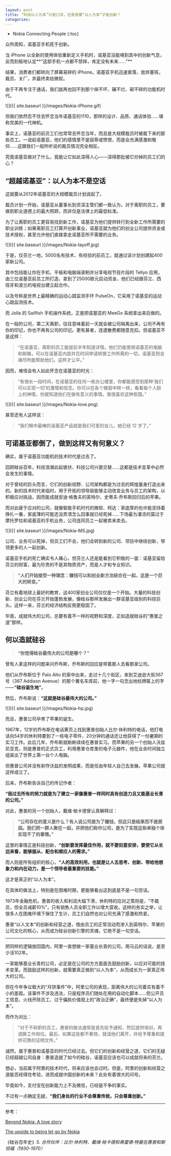 ```yaml
---
layout: post
title: “科技以人为本”只是口号，还是真要“以人为本”才能创新？
categories: 
---
```


* Nokia Connecting People
{:toc}

众所周知，诺基亚手机死于创新。

当 iPhone 以全新的使用体验重新定义手机时，诺基亚没能嗅到其中的创新气息，反而刻板地认定**“这部手机一点都不禁摔，肯定没有未来……”**

结果，消费者们都转向了屏幕易碎的 iPhone。诺基亚手机迅速衰落，放弃塞班，裁员、关厂，并最终卖给微软。

由于不再专注于通话，我们就再也回不到那个摔不坏、碾不烂、砸不碎的功能机时代。

![]({{ site.baseurl }}/images/Nokia-iPhone.gif)

但我们依然忍不住去怀念当年诺基亚的1110，那样的设计、品质、通话体验……堪称完美的一代神机。

事实上，诺基亚的前员工们也常常去怀恋当年，而且是大规模裁员时被裁下来的那些员工。一说起诺基亚，他们的感情里不是屈辱或愤恨，而是会充满感激和敬仰……这跟我们一般所听说的裁员情况完全相反。

究竟诺基亚做对了什么，竟能让它如此深得人心——深得那批被它炒掉的员工们的心？

## “超越诺基亚”：以人为本不是空话

这就要从2012年诺基亚的大规模裁员计划说起了。

裁员计划一开始，诺基亚从董事长到资深主管们都一致认为，对于离职的员工，要做到职业道德上的最大照顾，而非仅是法律上的最低标准。

为了让离职的员工更容易找到新工作，诺基亚为他们提供转行到全新工作所需要的职业训练；如果离职员工打算开创新事业，诺基亚就为他们的创业公司提供资金或技术授权，甚至允许他们直接拿走诺基亚所不需要的业务。

![]({{ site.baseurl }}/images/Nokia-layoff.jpg)

于是，仅芬兰一地，5000名有技术、有经验的前员工，就通过该计划创建起400家新公司。

其中包括能让你在手机、平板和电脑端录制并分享电视节目片段的 Tellyo 应用，由三位诺基亚前员工所打造，拿到了25000欧元启动资金，他们已经跟芬兰、西班牙和波兰的电视台建立起合作。

以及号称是世界上最精确的运动心跳监测手环 PulseOn，它采用了诺基亚的运动心跳监测技术。

而 Jolla 的 Sailfish 手机操作系统，正是把诺基亚的 MeeGo 系统拿出来后做的。

在一般的公司，第二天离职，往往意味着前一天就会被公司隔离出来，公司不再有你的印记，你也不再有公司的印记。更有甚者，连遣散费都随意克扣。但诺基亚不是这样：

> “在诺基亚，离职的员工能提前半年知道详情。他们仍能使用诺基亚的电脑和邮箱，可以在诺基亚内部并花时间申请转换工作所需的一切，诺基亚则会竭尽所能帮助他们。这样才公平。”

因而，难怪会有人如此怀念在诺基亚的时光：

> “有很长一段时间，在诺基亚的任何一栋办公楼里，你都能感受到那种‘我们可以实现一切’的激情和信念。你可以在各个楼层中转一转，看看每个人脸上的神情，你就知道他们在做有意义的事情。我很喜欢这种氛围。”

![]({{ site.baseurl }}/images/Nokia-love.png)

甚至还有人这样说：

> “我们眼中最棒的诺基亚产品就是我们可爱的女儿，她已经 12 岁了。”

## 可诺基亚都倒了，做到这样又有何意义？

确实，属于诺基亚功能机的技术时代是过去了。

回顾硅谷百年，科技浪潮此起彼伏、科技公司兴衰交替……这都是技术变革中必然会发生的事情。

对于曾经的巨头而言，它们的创新视野、公司架构都是为过去的辉煌量身打造出来的。新的技术时代来临时，用于开拓的领导层能够主动改变业务与员工的架构，以积极应对挑战，因而能成就安迪·格鲁夫的英特尔、史蒂夫·乔布斯回归后的苹果。

而对此疲于应对的公司，就像智能手机时代的微软、柯达：家底厚的也许能坚持着挣扎一番，家底薄的可能还没弄清怎么回事就已经死掉……下场最为凄凉的莫过于摩托罗拉和诺基亚的手机业务，公司连同员工一起被卖来卖去。

![]({{ site.baseurl }}/images/Nokia-MS.jpg)

公司、业务可以死掉，但员工们不会，他们会转到新的公司、项目中继续创新，带领更多的人一起创新。

诺基亚手机的死亡确实令人痛心，但芬兰人还是能看到它积极的一面：诺基亚留给芬兰的财富，最为珍贵的不是其物质资产，而是人才和专业知识。

> **“人们开始接受一种理念：赚钱可以和创业新方法结合在一起，这是一个巨大的转变。”**

芬兰有着地球上最好的教育，这400家创业公司仅仅是一个开始。大量的科技创新、创业公司在芬兰开始蓬勃发展，像硅谷那样发展出一群诺基亚级别的科技巨头。这样一来，芬兰的经济结构反倒更稳固了。

毕竟，成就伟大的公司，总要有着不一样的视野和深度，正如造就硅谷的“惠普之道”那样。

## 何以造就硅谷

> **“你觉得硅谷最伟大的公司是哪个？”**

曾有人拿这样的问题来问乔布斯，乔布斯的回应是带着那人去看那家公司。

他们从乔布斯位于 Palo Alto 的家中出来，走过十几个街区，来到艾迪逊大街367号（367 Addison Avenue）的那个著名车库前，他一字一句念出地标牌匾上的字——**“硅谷诞生地”**。

然后，乔布斯说：**“这就是硅谷最伟大的公司。”**

![]({{ site.baseurl }}/images/Nokia-hp.jpg)

而且，惠普公司孕育了苹果的诞生。

1967年，12岁的乔布斯在电话黄页上找到惠普创始人比尔·休利特的电话，他打电话向54岁的休利特要到了一些电子零件，20分钟的通话还让他获得了一份暑期的实习工作。此后几年，乔布斯就断断续续在惠普实习。而苹果的另一个创始人沃兹尼亚克，则是惠普的正式员工，利用惠普仓库里的电子元器件，他在业余时间独立组装出了世界上第一台个人电脑。

但惠普公司并没有剥夺沃兹的发明成果，而是任由年轻人自己去发展。苹果公司就这样成立了。

后来，乔布斯告诉自己的传记作者：

**“我过去所有的努力就是为了建立一家像惠普一样同时具有创造力且又能基业长青的公司。”**

对此，惠普的另一个创始人，戴维·帕卡德曾认真解释过：

> **“公司存在的意义是什么？有人说公司是为了赚钱，但这只是结果而不是原因。我们把一群人聚在一起，并把他们称作公司，是为了实现这些单独个体实现不了的事情。”**

这里的事情正是科技创新，**“创新要发挥最佳作用，就不要刻意安排，要使它从长远来看，能够服从、配合和顺应人的需求。”**

而人则是所有组织的核心，**“人的高效利用，也就是让人去思考、创新、带给他想象力和内在动力，是一个领导者最重要的技能。”**

这才是真正的“以人为本”。

在具体的做法上，特别是在困难时期，更能够看出这到底是不是一句空话。

1973年金融危机，惠普的收入和利润大幅下滑，休利特的应对之策则是，“不裁员，但全员减薪10%”，只有销售人员全职工作以增大营收。这样的务实之举，让很多人在困难环境下保住了生计，员工们自然也对公司充满了感激和热爱。

惠普“以人文本”的创新和经营之道，借由员工的正常流动而渗入到英特尔、苹果的公司文化的核心，从而成为硅谷创新引擎的灵魂，它绝不是一句空话。

***

把同样的逻辑放回国内，阿里一直想做一家基业长青的公司，用马云的话说，是至少活102年。

一家能够基业长青的公司，必定是在公司的方方面面去鼓励创新，以应对可能的技术变革。而鼓励这样的创新，就需要真正做到“以人为本”，从而成长为一家真正伟大的公司。

但在今年争议极大的“月饼事件”中，阿里公司的表现，距离伟大的公司着实有着不小的差距。该事件不涉及违法，只是程序员们随处在用的自动化脚本……但公开员工信息、火线开除员工、过于偏执价值观上的“政治正确”，最终便是失掉“以人为本”。

而作为对比：

> “对于不称职的员工，惠普的做法通常是首先给予通知，然后提供培训，再调换工作岗位。最后，如果这些都不奏效，就请他们离开，并给予尊重和提供可靠的证明文件。”

诚然，属于惠普和诺基亚的时代已经过去。但它们的创新和经营之道，它们的无疑已经超越公司自身：惠普造就了如今的硅谷，诺基亚应该也可以成就将来的芬兰。

想必，当前属于阿里的技术时代，将来应该也会过时。但是，阿里的创新和经营之道能否经得住考验，进而成就中国创新的未来？此处有着很大的问号。

毕竟如今，支付宝在创新能力上不及微信，已经是不争的事实。

不过有一点确定无疑，**“我们身处的行业不会尊重传统，只会尊重创新。”**

***

参考：

[Beyond Nokia: A love story](https://techcrunch.com/2016/11/20/a-love-story/)

[The upside to being let go by Nokia](http://www.bbc.com/news/magazine-25965140)

《硅谷百年史》*5. 合作伙伴：比尔·休利特、戴维·帕卡德和弗雷德·特曼在惠普和斯坦福（1930-1970）*